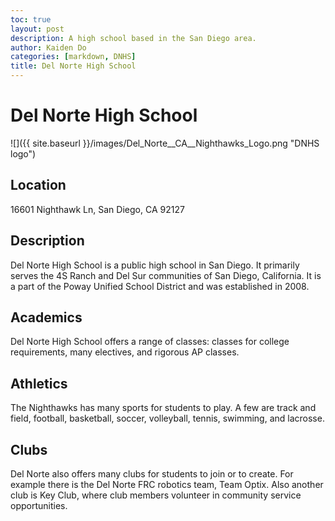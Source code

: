 ```yaml
---
toc: true
layout: post
description: A high school based in the San Diego area.
author: Kaiden Do
categories: [markdown, DNHS]
title: Del Norte High School
---
```

# Del Norte High School
![]({{ site.baseurl }}/images/Del_Norte__CA__Nighthawks_Logo.png "DNHS logo")
## Location
16601 Nighthawk Ln, San Diego, CA 92127
## Description
Del Norte High School is a public high school in San Diego. It primarily serves the 4S Ranch and Del Sur communities of San Diego, California. It is a part of the Poway Unified School District and was established in 2008.
## Academics
Del Norte High School offers a range of classes: classes for college requirements, many electives, and rigorous AP classes.
## Athletics
The Nighthawks has many sports for students to play. A few are track and field, football, basketball, soccer, volleyball, tennis, swimming, and lacrosse.
## Clubs
Del Norte also offers many clubs for students to join or to create. For example there is the Del Norte FRC robotics team, Team Optix. Also another club is Key Club, where club members volunteer in community service opportunities. 
